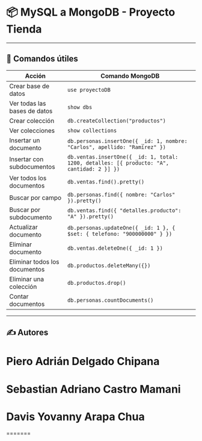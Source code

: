 # 📦 MySQL a MongoDB - Proyecto Tienda
---

## 📌 Comandos útiles

| Acción                            | Comando MongoDB                                                                 |
|-----------------------------------|----------------------------------------------------------------------------------|
| Crear base de datos               | `use proyectoDB`                                                                |
| Ver todas las bases de datos      | `show dbs`                                                                      |
| Crear colección                   | `db.createCollection("productos")`                                              |
| Ver colecciones                   | `show collections`                                                              |
| Insertar un documento             | `db.personas.insertOne({ _id: 1, nombre: "Carlos", apellido: "Ramírez" })`      |
| Insertar con subdocumentos        | `db.ventas.insertOne({ _id: 1, total: 1200, detalles: [{ producto: "A", cantidad: 2 }] })` |
| Ver todos los documentos          | `db.ventas.find().pretty()`                                                     |
| Buscar por campo                  | `db.personas.find({ nombre: "Carlos" }).pretty()`                               |
| Buscar por subdocumento           | `db.ventas.find({ "detalles.producto": "A" }).pretty()`                          |
| Actualizar documento              | `db.personas.updateOne({ _id: 1 }, { $set: { telefono: "900000000" } })`        |
| Eliminar documento                | `db.ventas.deleteOne({ _id: 1 })`                                               |
| Eliminar todos los documentos     | `db.productos.deleteMany({})`                                                   |
| Eliminar una colección            | `db.productos.drop()`                                                           |                                    |
| Contar documentos                 | `db.personas.countDocuments()`                                                  

---

## ✍️ Autores

# Piero Adrián Delgado Chipana
# Sebastian Adriano Castro Mamani
# Davis Yovanny Arapa Chua
  
=======

